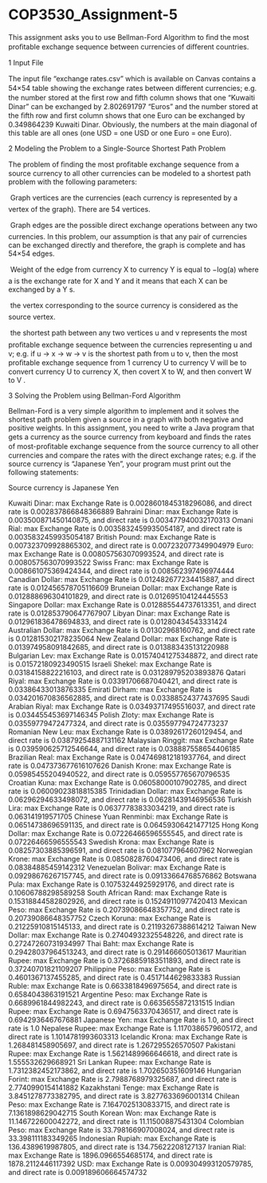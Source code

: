 # COP3530_Assignment-5
This assignment asks you to use Bellman-Ford Algorithm to ﬁnd the most proﬁtable exchange sequence between currencies of diﬀerent countries.

1 Input File 

The input ﬁle “exchange rates.csv” which is available on Canvas contains a 54×54 table showing the exchange rates between diﬀerent currencies; e.g. the number stored at the ﬁrst row and ﬁfth column shows that one “Kuwaiti Dinar” can be exchanged by 2.802691797 “Euros” and the number stored at the ﬁfth row and ﬁrst column shows that one Euro can be exchanged by 0.349864239 Kuwaiti Dinar. Obviously, the numbers at the main diagonal of this table are all ones (one USD = one USD or one Euro = one Euro).

2 Modeling the Problem to a Single-Source Shortest Path Problem

The problem of ﬁnding the most proﬁtable exchange sequence from a source currency to all other currencies can be modeled to a shortest path problem with the following parameters:

 Graph vertices are the currencies (each currency is represented by a vertex of the graph). There are 54 vertices.

 Graph edges are the possible direct exchange operations between any two currencies. In this problem, our assumption is that any pair of currencies can be exchanged directly and therefore, the graph is complete and has 54×54 edges. 

 Weight of the edge from currency X to currency Y is equal to −log(a) where a is the exchange rate for X and Y and it means that each X can be exchanged by a Y s.

 the vertex corresponding to the source currency is considered as the source vertex.

 the shortest path between any two vertices u and v represents the most proﬁtable exchange sequence between the currencies representing u and v; e.g. if u → x → w → v is the shortest path from u to v, then the most proﬁtable exchange sequence from 1 currency U to currency V will be to convert currency U to currency X, then covert X to W, and then convert W to V .

3 Solving the Problem using Bellman-Ford Algorithm

Bellman-Ford is a very simple algorithm to implement and it solves the shortest path problem given a source in a graph with both negative and positive weights. In this assignment, you need to write a Java program that gets a currency as the source currency from keyboard and ﬁnds the rates of most-proﬁtable exchange sequence from the source currency to all other currencies and compare the rates with the direct exchange rates; e.g. if the source currency is “Japanese Yen”, your program must print out the following statements: 

Source currency is Japanese Yen

Kuwaiti Dinar: max Exchange Rate is 0.0028601845318296086, and direct rate is 0.002837866848366889 
Bahraini Dinar: max Exchange Rate is 0.003500871450140875, and direct rate is 0.003477940032170313 
Omani Rial: max Exchange Rate is 0.0035832459935054187, and direct rate is 0.0035832459935054187 
British Pound: max Exchange Rate is 0.007323709928865302, and direct rate is 0.007232077349904979 
Euro: max Exchange Rate is 0.008057563070993524, and direct rate is 0.008057563070993522 
Swiss Franc: max Exchange Rate is 0.008661075369424344, and direct rate is 0.008562397496974444 
Canadian Dollar: max Exchange Rate is 0.012482677234415887, and direct rate is 0.012456578705116609 
Bruneian Dollar: max Exchange Rate is 0.012888696304101829, and direct rate is 0.012695104124445553 
Singapore Dollar: max Exchange Rate is 0.012885544737613351, and direct rate is 0.012853790647767907 
Libyan Dinar: max Exchange Rate is 0.012961836478694833, and direct rate is 0.01280434543331424 
Australian Dollar: max Exchange Rate is 0.01302968160762, and direct rate is 0.012815302178235064 
New Zealand Dollar: max Exchange Rate is 0.013974958091842685, and direct rate is 0.013883435131220988 
Bulgarian Lev: max Exchange Rate is 0.01574041275348872, and direct rate is 0.01572180923490515 
Israeli Shekel: max Exchange Rate is 0.03184158822216103, and direct rate is 0.031289795203893876 
Qatari Riyal: max Exchange Rate is 0.03391706687040421, and direct rate is 0.03386433013876335 
Emirati Dirham: max Exchange Rate is 0.034201670836562885, and direct rate is 0.03388524377437695 
Saudi Arabian Riyal: max Exchange Rate is 0.03493717495516037, and direct rate is 0.034455453697146345 
Polish Zloty: max Exchange Rate is 0.03559779472477324, and direct rate is 0.035597794724773237 
Romanian New Leu: max Exchange Rate is 0.03892617260129454, and direct rate is 0.03879254887131162 
Malaysian Ringgit: max Exchange Rate is 0.039590625712546644, and direct rate is 0.038887558654406185 
Brazilian Real: max Exchange Rate is 0.047469812181937764, and direct rate is 0.047373677616107626 
Danish Krone: max Exchange Rate is 0.05985455204940522, and direct rate is 0.059557765670796535 
Croatian Kuna: max Exchange Rate is 0.06058000107902785, and direct rate is 0.06009023818815385 
Trinidadian Dollar: max Exchange Rate is 0.06296294633498072, and direct rate is 0.06281439146956536 
Turkish Lira: max Exchange Rate is 0.06377783833034219, and direct rate is 0.063141919571705 
Chinese Yuan Renminbi: max Exchange Rate is 0.06514738696591135, and direct rate is 0.06459306421477125 
Hong Kong Dollar: max Exchange Rate is 0.07226466596555545, and direct rate is 0.07226466596555543 
Swedish Krona: max Exchange Rate is 0.08257303885396591, and direct rate is 0.081077964607962 
Norwegian Krone: max Exchange Rate is 0.0850828760473406, and direct rate is 0.08384885459142312 
Venezuelan Bolivar: max Exchange Rate is 0.09298676267157745, and direct rate is 0.09133664768576862
Botswana Pula: max Exchange Rate is 0.10753244925929176, and direct rate is 0.10606788298589258 
South African Rand: max Exchange Rate is 0.15318844582802926, and direct rate is 0.15249110977420413 
Mexican Peso: max Exchange Rate is 0.20739086648357752, and direct rate is 0.20739086648357752 
Czech Koruna: max Exchange Rate is 0.21225910815145133, and direct rate is 0.21193267388614212 
Taiwan New Dollar: max Exchange Rate is 0.27404932325548226, and direct rate is 0.27247260731934997 
Thai Baht: max Exchange Rate is 0.29428037964513243, and direct rate is 0.291466605013617 
Mauritian Rupee: max Exchange Rate is 0.37268859183511893, and direct rate is 0.37240701821109207 
Philippine Peso: max Exchange Rate is 0.4601367137455285, and direct rate is 0.4517144629833383 
Russian Ruble: max Exchange Rate is 0.6633818496975654, and direct rate is 0.6584043863191521 
Argentine Peso: max Exchange Rate is 0.6689961844982243, and direct rate is 0.6635655872131515 
Indian Rupee: max Exchange Rate is 0.6947563370436517, and direct rate is 0.6942936467676881 
Japanese Yen: max Exchange Rate is 1.0, and direct rate is 1.0 
Nepalese Rupee: max Exchange Rate is 1.1170386579605172, and direct rate is 1.1014781993603313 
Icelandic Krona: max Exchange Rate is 1.268481458905697, and direct rate is 1.267295526570507 
Pakistani Rupee: max Exchange Rate is 1.5621489966646618, and direct rate is 1.555532629668921 
Sri Lankan Rupee: max Exchange Rate is 1.7312382452173862, and direct rate is 1.702650351609146 
Hungarian Forint: max Exchange Rate is 2.7988768979325687, and direct rate is 2.7740990154141882 
Kazakhstani Tenge: max Exchange Rate is 3.8451278773382795, and direct rate is 3.8277633696001314 
Chilean Peso: max Exchange Rate is 7.1647025130833715, and direct rate is 7.1361898629042715 
South Korean Won: max Exchange Rate is 11.146722600042272, and direct rate is 11.115008875431304 
Colombian Peso: max Exchange Rate is 33.798166907008024, and direct rate is 33.398111183349265 
Indonesian Rupiah: max Exchange Rate is 136.4389619987805, and direct rate is 134.75622208127137 
Iranian Rial: max Exchange Rate is 1896.0966554685174, and direct rate is 1878.2112446117392 
USD: max Exchange Rate is 0.009304993120579785, and direct rate is 0.009189606664574732

